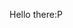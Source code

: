 Hello there:P

<!---
JRiechert/JRiechert is a ✨ special ✨ repository because its `README.md` (this file) appears on your GitHub profile.
You can click the Preview link to take a look at your changes.
--->
